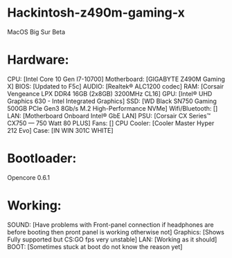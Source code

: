 # Hackintosh-z490m-gaming-x

MacOS Big Sur Beta

# Hardware:

CPU: [Intel Core 10 Gen I7-10700]
Motherboard: [GIGABYTE Z490M Gaming X]
BIOS: [Updated to F5c]
AUDIO: [Realtek® ALC1200 codec]
RAM: [Corsair Vengeance LPX DDR4 16GB (2x8GB) 3200MHz CL16]
GPU: [Intel® UHD Graphics 630 - Intel Integrated Graphics]
SSD: [WD Black SN750 Gaming 500GB PCIe Gen3 8Gb/s M.2 High-Performance NVMe]
Wifi/Bluetooth: []
LAN: [Motherboard Onboard Intel® GbE LAN]
PSU: [Corsair CX Series™ CX750 — 750 Watt 80 PLUS]
Fans: []
CPU Cooler: [Cooler Master Hyper 212 Evo]
Case: [IN WIN 301C WHITE]

# Bootloader:

Opencore 0.6.1

# Working:

SOUND: [Have problems with Front-panel connection if headphones are before booting then pront panel is working otherwise not]
Graphics: [Shows Fully supported but CS:GO fps very unstable]
LAN: [Working as it should]
BOOT: [Sometimes stuck at boot do not know the reason yet]
